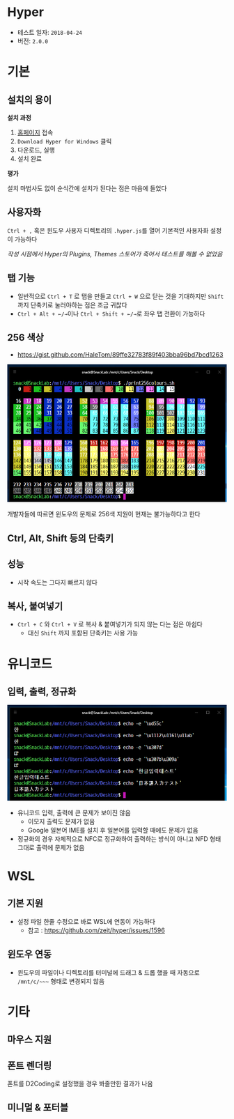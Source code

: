 # Hyper

* 테스트 일자: `2018-04-24`
* 버전: `2.0.0`

# 기본

## 설치의 용이

**설치 과정**

1. [홈페이지](https://hyper.is/) 접속
2. `Download Hyper for Windows` 클릭
3. 다운로드, 실행
4. 설치 완료

**평가**

설치 마법사도 없이 순식간에 설치가 된다는 점은 마음에 들었다

## 사용자화

`Ctrl + ,` 혹은 윈도우 사용자 디렉토리의 `.hyper.js`를 열어 기본적인 사용자화 설정이 가능하다

*작성 시점에서 Hyper의 Plugins, Themes 스토어가 죽어서 테스트를 해볼 수 없었음*

## 탭 기능

* 일반적으로 `Ctrl + T` 로 탭을 만들고 `Ctrl + W` 으로 닫는 것을 기대하지만 `Shift` 까지 단축키로 눌러야하는 점은 조금 귀찮다
* `Ctrl + Alt + ←/→`이나 `Ctrl + Shift + ←/→`로 좌우 탭 전환이 가능하다

## 256 색상

* https://gist.github.com/HaleTom/89ffe32783f89f403bba96bd7bcd1263

![256 Colors](images/06_256colors.png)

개발자들에 따르면 윈도우의 문제로 256색 지원이 현재는 불가능하다고 한다

## Ctrl, Alt, Shift 등의 단축키

## 성능

* 시작 속도는 그다지 빠르지 않다

## 복사, 붙여넣기

* `Ctrl + C` 와 `Ctrl + V` 로 복사 & 붙여넣기가 되지 않는 다는 점은 아쉽다
  * 대신 `Shift` 까지 포함된 단축키는 사용 가능

# 유니코드

## 입력, 출력, 정규화

![Unicode](images/06_unicode.png)

* 유니코드 입력, 출력에 큰 문제가 보이진 않음
  * 이모지 출력도 문제가 없음
  * Google 일본어 IME를 설치 후 일본어를 입력할 때에도 문제가 없음
* 정규화의 경우 자체적으로 NFC로 정규화하여 출력하는 방식이 아니고 NFD 형태 그대로 출력에 문제가 없음

# WSL

## 기본 지원

* 설정 파일 한줄 수정으로 바로 WSL에 연동이 가능하다
  * 참고 : https://github.com/zeit/hyper/issues/1596

## 윈도우 연동

* 윈도우의 파일이나 디렉토리를 터미널에 드래그 & 드롭 했을 때 자동으로 `/mnt/c/~~~` 형태로 변경되지 않음

# 기타

## 마우스 지원

## 폰트 렌더링

폰트를 D2Coding로 설정했을 경우 봐줄만한 결과가 나옴

## 미니멀 & 포터블
